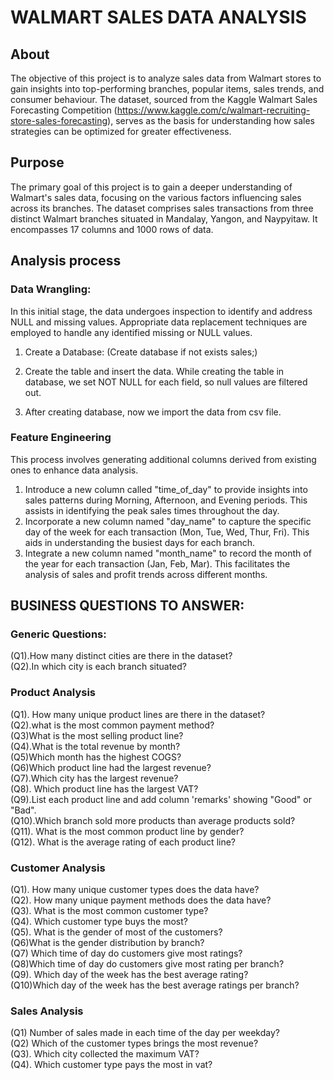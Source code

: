 # WALMART SALES DATA ANALYSIS

 ## About
The objective of this project is to analyze sales data from Walmart stores to gain insights into top-performing branches, popular items, sales trends, and consumer behaviour. The dataset, sourced from the Kaggle Walmart Sales Forecasting Competition (https://www.kaggle.com/c/walmart-recruiting-store-sales-forecasting), serves as the basis for understanding how sales strategies can be optimized for greater effectiveness.


## Purpose
The primary goal of this project is to gain a deeper understanding of Walmart's sales data, focusing on the various factors influencing sales across its branches. 
The dataset comprises sales transactions from three distinct Walmart branches situated in Mandalay, Yangon, and Naypyitaw. It encompasses 17 columns and 1000 rows of data.

## Analysis process
### Data Wrangling: 
In this initial stage, the data undergoes inspection to identify and address NULL and missing values. Appropriate data replacement techniques are employed to handle any identified missing or NULL values.

1.	Create a Database:
(Create database if not exists sales;)

2.	Create the table and insert the data.
While creating the table in database, we set NOT NULL for each field, so null values are filtered out.
3.	After creating database, now we import the data from csv file.

### Feature Engineering
This process involves generating additional columns derived from existing ones to enhance data analysis.
1.	Introduce a new column called "time_of_day" to provide insights into sales patterns during Morning, Afternoon, and Evening periods. This assists in identifying the peak sales times throughout the day.
2.	Incorporate a new column named "day_name" to capture the specific day of the week for each transaction (Mon, Tue, Wed, Thur, Fri). This aids in understanding the busiest days for each branch.
3.	Integrate a new column named "month_name" to record the month of the year for each transaction (Jan, Feb, Mar). This facilitates the analysis of sales and profit trends across different months.

## BUSINESS QUESTIONS TO ANSWER:
### Generic Questions:
(Q1).How many distinct cities are there in the dataset?\
(Q2).In which city is each branch situated?

### Product Analysis
(Q1). How many unique product lines are there in the dataset?\
(Q2).what is the most common payment method?\
(Q3)What is the most selling product line?\
(Q4).What is the total revenue by month?\
(Q5)Which month has the highest COGS?\
(Q6)Which product line had the largest revenue?\
(Q7).Which city has the largest revenue?\
(Q8). Which product line has the largest VAT?\
(Q9).List each product line and add column 'remarks' showing "Good" or "Bad".\
(Q10).Which branch sold more products than average products sold?\
(Q11). What is the most common product line by gender?\
(Q12). What is the average rating of each product line?

### Customer Analysis
(Q1). How many unique customer types does the data have?\
(Q2). How many unique payment methods does the data have?\
(Q3). What is the most common customer type?\
(Q4). Which customer type buys the most?\
(Q5). What is the gender of most of the customers?\
(Q6)What is the gender distribution by branch?\
(Q7) Which time of day do customers give most ratings?\
(Q8)Which time of day do customers give most rating per branch?\
(Q9). Which day of the week has the best average rating?\
(Q10)Which day of the week has the best average ratings per branch?

### Sales Analysis
(Q1) Number of sales made in each time of the day per weekday?\
(Q2) Which of the customer types brings the most revenue?\
(Q3). Which city collected the maximum VAT?\
(Q4). Which customer type  pays the most in vat?










